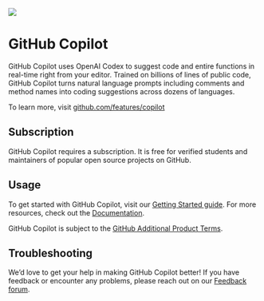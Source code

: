 [![](https://img.shields.io/badge/GitHub%20Copilot-Subscription%20Required-orange)](https://github.com/github-copilot/signup)

# GitHub Copilot

GitHub Copilot uses OpenAI Codex to suggest code and entire functions in real-time right from your
editor. Trained on billions of lines of public code, GitHub Copilot turns natural language prompts
including comments and method names into coding suggestions across dozens of languages.

To learn more, visit [github.com/features/copilot](https://github.com/features/copilot)

## Subscription

GitHub Copilot requires a subscription. It is free for verified students and maintainers of popular open source projects on GitHub.

## Usage

To get started with GitHub Copilot, visit our [Getting Started guide](https://docs.github.com/en/copilot/getting-started-with-github-copilot/getting-started-with-github-copilot-in-visual-studio-code). For more resources, check out
the [Documentation](https://docs.github.com/en/copilot).

GitHub Copilot is subject to the [GitHub Additional Product Terms](https://docs.github.com/en/site-policy/github-terms/github-terms-for-additional-products-and-features).

## Troubleshooting

We’d love to get your help in making GitHub Copilot better! If you have feedback or encounter any
problems, please reach out on our [Feedback forum](https://github.com/github-community/community/discussions/categories/copilot).
